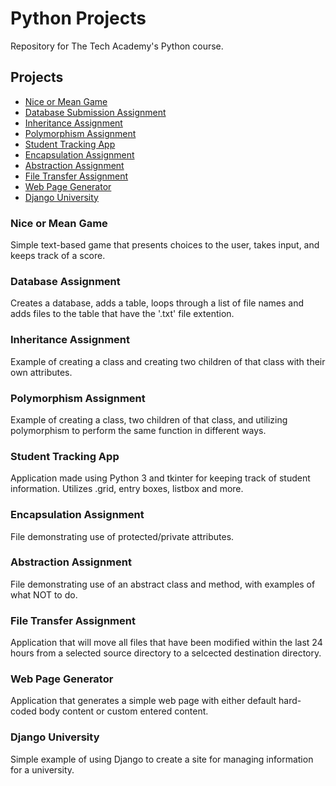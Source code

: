 # Python Projects
Repository for The Tech Academy's Python course.

## Projects
- [Nice or Mean Game](#nice-or-mean-game)
- [Database Submission Assignment](#database-assignment)
- [Inheritance Assignment](#inheritance-assignment)
- [Polymorphism Assignment](#polymorphism-assignment)
- [Student Tracking App](#student-tracking-app)
- [Encapsulation Assignment](#encapsulation-assignment)
- [Abstraction Assignment](#abstraction-assignment)
- [File Transfer Assignment](#file-transfer-assignment)
- [Web Page Generator](#web-page-generator)
- [Django University](#django-university)


### Nice or Mean Game
Simple text-based game that presents choices to the user, takes input, and keeps track of a score.

### Database Assignment
Creates a database, adds a table, loops through a list of file names and adds files to the table that have the '.txt' file extention.

### Inheritance Assignment
Example of creating a class and creating two children of that class with their own attributes.

### Polymorphism Assignment
Example of creating a class, two children of that class, and utilizing polymorphism to perform the same function in different ways.

### Student Tracking App
Application made using Python 3 and tkinter for keeping track of student information. Utilizes .grid, entry boxes, listbox and more.

### Encapsulation Assignment
File demonstrating use of protected/private attributes.

### Abstraction Assignment
File demonstrating use of an abstract class and method, with examples of what NOT to do.

### File Transfer Assignment
Application that will move all files that have been modified within the last 24 hours from a selected source directory to a selcected destination directory.

### Web Page Generator
Application that generates a simple web page with either default hard-coded body content or custom entered content.

### Django University
Simple example of using Django to create a site for managing information for a university.